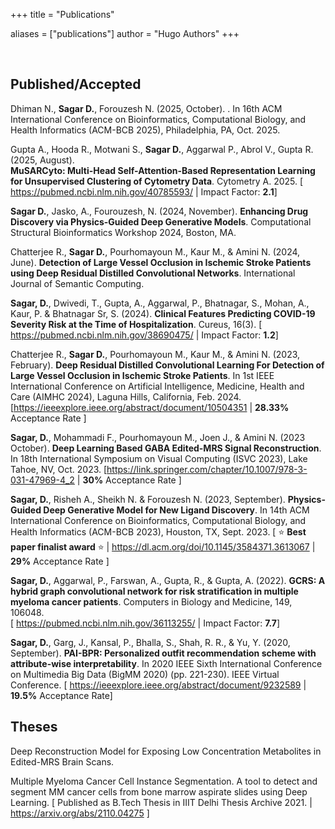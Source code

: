 
+++
title = "Publications"

aliases = ["publications"]
author = "Hugo Authors"
+++

<br>

## Published/Accepted
Dhiman N., <b>Sagar D.</b>, Forouzesh N. (2025, October). <b></b>. In 16th ACM International Conference on Bioinformatics, Computational Biology, and Health Informatics (ACM-BCB 2025), Philadelphia, PA, Oct. 2025.

Gupta A., Hooda R., Motwani S., <b>Sagar D.</b>, Aggarwal P., Abrol V., Gupta R. (2025, August). <b>	
MuSARCyto: Multi-Head Self-Attention-Based Representation Learning for Unsupervised Clustering of Cytometry Data</b>. Cytometry A. 2025. [ <a href="https://pubmed.ncbi.nlm.nih.gov/40785593/">https://pubmed.ncbi.nlm.nih.gov/40785593/</a> | Impact Factor: <b>2.1</b>]

<b>Sagar D.</b>, Jasko, A., Fourouzesh, N. (2024, November). <b>Enhancing Drug Discovery via Physics-Guided Deep Generative Models</b>. Computational Structural Bioinformatics Workshop 2024, Boston, MA.

Chatterjee R., <b>Sagar D.</b>, Pourhomayoun M., Kaur M., & Amini N. (2024, June). <b>Detection of Large Vessel Occlusion in Ischemic Stroke Patients using Deep Residual Distilled Convolutional Networks</b>. International Journal of Semantic Computing. 

<b>Sagar, D.</b>, Dwivedi, T., Gupta, A., Aggarwal, P., Bhatnagar, S., Mohan, A., Kaur, P. & Bhatnagar Sr, S. (2024). <b>Clinical Features Predicting COVID-19 Severity Risk at the Time of Hospitalization</b>. Cureus, 16(3). [ <a href="https://pubmed.ncbi.nlm.nih.gov/38690475/">https://pubmed.ncbi.nlm.nih.gov/38690475/</a> | Impact Factor: <b>1.2</b>]

Chatterjee R., <b>Sagar D.</b>, Pourhomayoun M., Kaur M., & Amini N. (2023, February). <b>Deep Residual Distilled Convolutional Learning For Detection of Large Vessel Occlusion in Ischemic Stroke Patients</b>. In 1st IEEE‬‭ International‬‭ Conference‬‭ on‬‭ Artificial‬‭ Intelligence,‬‭ Medicine,‬‭ Health‬‭ and‬‭ Care‬‭ (AIMHC‬‭ 2024),‬‭ Laguna‬ Hills, California, Feb. 2024. [<a href="https://ieeexplore.ieee.org/abstract/document/10504351">https://ieeexplore.ieee.org/abstract/document/10504351</a> | <b>28.33%</b> Acceptance Rate ]

<b>Sagar, D.</b>, Mohammadi F., Pourhomayoun M., Joen J., & Amini N. (2023 October). <b>Deep Learning Based GABA Edited-MRS Signal Reconstruction</b>. In 18th International Symposium on Visual Computing (ISVC 2023), Lake Tahoe, NV, Oct. 2023. [<a href="https://link.springer.com/chapter/10.1007/978-3-031-47969-4_2">https://link.springer.com/chapter/10.1007/978-3-031-47969-4_2</a> | <b>30%</b> Acceptance Rate ] <a href="/isvc"><i class="fa-solid fa-file-pdf" style="color: #464646;"></i></a>

<b>Sagar, D.</b>, Risheh A., Sheikh N. & Forouzesh N. (2023, September). <b>Physics-Guided Deep Generative Model for New Ligand Discovery</b>. In 14th ACM International Conference on Bioinformatics, Computational Biology, and Health Informatics (ACM-BCB 2023), Houston, TX, Sept. 2023. [ ⭐️ <b>Best paper finalist award</b> ⭐️ | <a href="https://dl.acm.org/doi/10.1145/3584371.3613067">https://dl.acm.org/doi/10.1145/3584371.3613067</a> | <b>29%</b> Acceptance Rate ] <a href="/acmbcb"><i class="fa-solid fa-file-pdf" style="color: #464646;"></i></a>

<b>Sagar, D.</b>, Aggarwal, P., Farswan, A., Gupta, R., & Gupta, A. (2022). <b>GCRS: A hybrid graph convolutional network for risk stratification in multiple myeloma cancer patients</b>. Computers in Biology and Medicine, 149, 106048.<br>[ <a target="_blank" rel="noopener noreferrer" href="https://pubmed.ncbi.nlm.nih.gov/36113255/">https://pubmed.ncbi.nlm.nih.gov/36113255/</a> | Impact Factor: <b>7.7</b>] <a href="/cibm"><i class="fa-solid fa-file-pdf" style="color: #464646;"></i></a>

<b>Sagar, D.</b>, Garg, J., Kansal, P., Bhalla, S., Shah, R. R., & Yu, Y. (2020, September). <b>PAI-BPR: Personalized outfit recommendation scheme with attribute-wise interpretability</b>. In 2020 IEEE Sixth International Conference on Multimedia Big Data (BigMM 2020) (pp. 221-230). IEEE Virtual Conference. [ <a target="_blank" rel="noopener noreferrer" href="https://ieeexplore.ieee.org/abstract/document/9232589">https://ieeexplore.ieee.org/abstract/document/9232589 </a> | <b>19.5%</b> Acceptance Rate] <a href="/bigmm"><i class="fa-solid fa-file-pdf" style="color: #464646;"></i></a>


## Theses

Deep Reconstruction Model for Exposing Low Concentration Metabolites in Edited-MRS Brain Scans. 

Multiple Myeloma Cancer Cell Instance Segmentation. A tool to detect and segment MM cancer cells from bone marrow aspirate slides using Deep Learning. [ Published as B.Tech Thesis in IIIT Delhi Thesis Archive 2021. | <a target="_blank" rel="noopener noreferrer" href="https://arxiv.org/abs/2110.04275">https://arxiv.org/abs/2110.04275</a> ]
